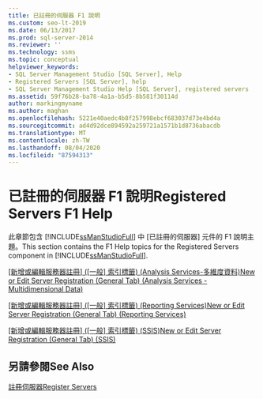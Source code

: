 ```yaml
---
title: 已註冊的伺服器 F1 說明
ms.custom: seo-lt-2019
ms.date: 06/13/2017
ms.prod: sql-server-2014
ms.reviewer: ''
ms.technology: ssms
ms.topic: conceptual
helpviewer_keywords:
- SQL Server Management Studio [SQL Server], Help
- Registered Servers [SQL Server], help
- SQL Server Management Studio Help [SQL Server], registered servers
ms.assetid: 59f76b28-ba78-4a1a-b5d5-8b581f30114d
author: markingmyname
ms.author: maghan
ms.openlocfilehash: 5221e40aedc4b8f257998ebcf683037d73e4bd4a
ms.sourcegitcommit: ad4d92dce894592a259721a1571b1d8736abacdb
ms.translationtype: MT
ms.contentlocale: zh-TW
ms.lasthandoff: 08/04/2020
ms.locfileid: "87594313"
---
```

# <a name="registered-servers-f1-help"></a><span data-ttu-id="6ad37-102">已註冊的伺服器 F1 說明</span><span class="sxs-lookup"><span data-stu-id="6ad37-102">Registered Servers F1 Help</span></span>
  <span data-ttu-id="6ad37-103">此章節包含 [!INCLUDE[ssManStudioFull](../../includes/ssmanstudiofull-md.md)] 中 [已註冊的伺服器] 元件的 F1 說明主題。</span><span class="sxs-lookup"><span data-stu-id="6ad37-103">This section contains the F1 Help topics for the Registered Servers component in [!INCLUDE[ssManStudioFull](../../includes/ssmanstudiofull-md.md)].</span></span>  
  
 <span data-ttu-id="6ad37-104">[[新增或編輯服務器註冊] &#40;[一般] 索引標籤&#41; &#40;Analysis Services-多維度資料&#41;](../../database-engine/new-edit-server-registration-analysis-services-multidimensional-data.md)</span><span class="sxs-lookup"><span data-stu-id="6ad37-104">[New or Edit Server Registration &#40;General Tab&#41; &#40;Analysis Services - Multidimensional Data&#41;](../../database-engine/new-edit-server-registration-analysis-services-multidimensional-data.md)</span></span>  
  
 <span data-ttu-id="6ad37-105">[[新增或編輯服務器註冊] &#40;[一般] 索引標籤&#41; &#40;Reporting Services&#41;](../../database-engine/new-or-edit-server-registration-general-tab-reporting-services.md)</span><span class="sxs-lookup"><span data-stu-id="6ad37-105">[New or Edit Server Registration &#40;General Tab&#41; &#40;Reporting Services&#41;](../../database-engine/new-or-edit-server-registration-general-tab-reporting-services.md)</span></span>  
  
 <span data-ttu-id="6ad37-106">[[新增或編輯服務器註冊] &#40;[一般] 索引標籤&#41; &#40;SSIS&#41;](../../database-engine/new-or-edit-server-registration-general-tab-ssis.md)</span><span class="sxs-lookup"><span data-stu-id="6ad37-106">[New or Edit Server Registration &#40;General Tab&#41; &#40;SSIS&#41;](../../database-engine/new-or-edit-server-registration-general-tab-ssis.md)</span></span>  
  
## <a name="see-also"></a><span data-ttu-id="6ad37-107">另請參閱</span><span class="sxs-lookup"><span data-stu-id="6ad37-107">See Also</span></span>  
 [<span data-ttu-id="6ad37-108">註冊伺服器</span><span class="sxs-lookup"><span data-stu-id="6ad37-108">Register Servers</span></span>](register-servers.md)  
  
  
